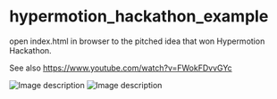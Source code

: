 # hypermotion_hackathon_example

open index.html in browser to the pitched idea that won Hypermotion Hackathon.

See also https://www.youtube.com/watch?v=FWokFDvvGYc
 
![Image description]("doc/conc1.png")
![Image description]("doc/conc2.png")
